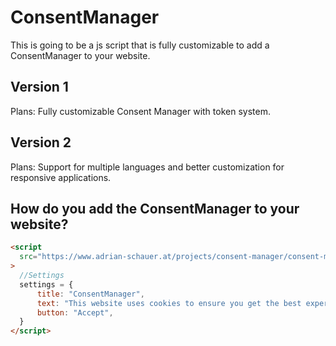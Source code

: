 # ConsentManager

This is going to be a js script that is fully customizable to add a ConsentManager to your website.

## Version 1
Plans: Fully customizable Consent Manager with token system.

## Version 2
Plans: Support for multiple languages and better customization for responsive applications.

## How do you add the ConsentManager to your website?

```html
<script
  src="https://www.adrian-schauer.at/projects/consent-manager/consent-manager-v1.min.js"
>
  //Settings
  settings = {
      title: "ConsentManager",
      text: "This website uses cookies to ensure you get the best experience on our website. By using our website you agree to our use of cookies.",
      button: "Accept",
  }
</script>
```
